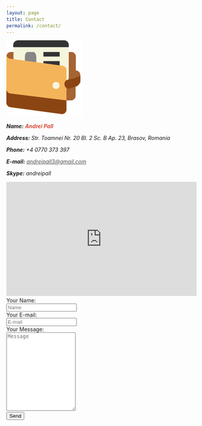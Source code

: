 ```yaml
---
layout: page
title: Contact
permalink: /contact/
---
```

<div class="content">
  <img id="food" src="/assets/img/wallet.svg" />
  <address id="address">
    <p><strong>Name:</strong> <strong style="color: #da4939;">Andrei Pall</strong></p>
    <p><strong>Address:</strong> Str. Toamnei Nr. 20 Bl. 2 Sc. B Ap. 23, Brasov, Romania</p>
    <p><strong>Phone:</strong> +4 0770 373 397</p>
    <p><strong>E-mail:</strong> <a href="mailto:andreipall3@gmail.com" style="color: #515151;">andreipall3@gmail.com</a></p>
    <p><strong>Skype:</strong> andreipall</p>
  </address>
  <iframe id="map" src="https://www.google.com/maps/embed?pb=!1m18!1m12!1m3!1d1394.4661106033652!2d25.614286658279134!3d45.65218286967391!2m3!1f0!2f0!3f0!3m2!1i1024!2i768!4f13.1!3m3!1m2!1s0x40b35c78551ae2dd%3A0x61ccb06b9fd42cdc!2sStrada+Toamnei+20%2C+Bra%C8%99ov!5e0!3m2!1sro!2sro!4v1493644395397" width="500" height="300" frameborder="0"></iframe>
  <br style="clear: both;" />
  <div id="contact-form">
	  <script type="text/javascript">var submitted=false;</script>
	  <iframe name="hidden_iframe" id="hidden_iframe" style="display:none;" onload="if(submitted) {window.location='{{ site.baseurl }}/thank-you';}"></iframe>
	  <form action="https://docs.google.com/forms/d/e/1FAIpQLScZEhTEFJ3z81FhHejJyLXAm7QdsdIJv5l1wSbGZY9RyqfFxw/formResponse" method="POST" target="hidden_iframe" onsubmit="submitted=true;">
		<div class="row">
			<div class="col-25"><label for="name">Your Name:</label></div>
			<div class="col-75"><input type="text" name="entry.454701732" id="name" placeholder="Name" required></div>
		</div>
		<div class="row">
		  <div class="col-25"><label for="email">Your E-mail:</label></div>
		  <div class="col-75"><input type="email" name="entry.373221922" id="email" placeholder="E-mail" required></div>
		</div>
		<div class="row">
		  <div class="col-25"><label for="message">Your Message:</label></div>
		  <div class="col-75"><textarea name="entry.596938251" id="message" style="height:200px" placeholder="Message" required></textarea></div>
		</div>
		<div class="row">
		  <input type="submit" value="Send">
		</div>
	  </form>
  </div>
</div>

